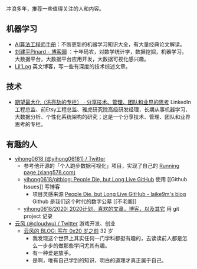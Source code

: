 冲浪多年，推荐一些值得关注的人和内容。

## 机器学习


- [AI算法工程师手册](http://www.huaxiaozhuan.com/)：不断更新的机器学习知识大全，有大量经典论文解读。
- [刘建平Pinard - 博客园](https://www.cnblogs.com/pinard/) ：十年码农，对数学统计学，数据挖掘，机器学习，大数据平台，大数据平台应用开发，大数据可视化感兴趣。
- [Lil'Log](https://lilianweng.github.io/lil-log/) 英文博客，写一些有深度的技术综述文章。

## 技术

- [期望最大化（洪亮劼的专栏） · 分享技术、管理、团队和业界的思考](http://column.hongliangjie.com/) LinkedIn工程总监、前Etsy工程总监、雅虎研究院高级研发经理，长期从事机器学习、大数据分析、个性化系统架构的研究；这是一个分享技术、管理、团队和业界思考的专栏。


## 有趣的人

- [yihong0618 (@yihong06181) / Twitter](https://twitter.com/yihong06181)
	- 参考他开源的「个人跑步数据可视化」项目，实现了自己的 [Running page (xiang578.com)](https://run.xiang578.com/)
	- [yihong0618/gitblog: People Die, but Long Live GitHub](https://github.com/yihong0618/gitblog) 使用 [[Github Issues]] 写博客 
		 -   项目灵感来源 [People Die, but Long Live GitHub - laike9m's blog](https://laike9m.com/blog/people-die-but-long-live-github,122/) Github 是我们这个时代的数字公墓 [[不老阁]]
	-   [yihong0618/2020: 2020计划，喜欢的文章，博客，以及其它](https://github.com/yihong0618/2020) 用 git project 记录
-   [云风 (@cloudwu) / Twitter](https://twitter.com/cloudwu) 游戏开发、创业
	-   [云风的 BLOG: 写在 0x20 岁之前](https://blog.codingnow.com/2011/02/0x20_years.html) 32 岁
		-   我发现这个世界上其实任何一门学科都挺有趣的，去读读前人都是怎么一步步的做那些学问尤其有趣。
		-   有一种爱是放手。
		-   是啊，唯有自己学到的知识，明白的道理才真正属于自己。